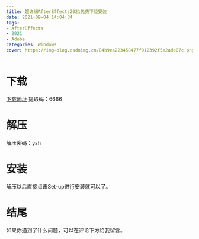 ```yaml
---
title: 超详细AfterEffects2021免费下载安装
date: 2021-09-04 14:04:34
tags:
- AfterEffects
- 2021
- Adobe
categories: Windows
cover: https://img-blog.csdnimg.cn/84b9ea223458477f912392f5e2ade07c.png
---
```


# 下载
[下载地址](https://pan.baidu.com/s/1Or1dOVcxH5zKy__YoeQIeQ)
提取码：6666

# 解压
解压密码：ysh

# 安装
解压以后直接点击Set-up进行安装就可以了。

# 结尾
如果你遇到了什么问题，可以在评论下方给我留言。

